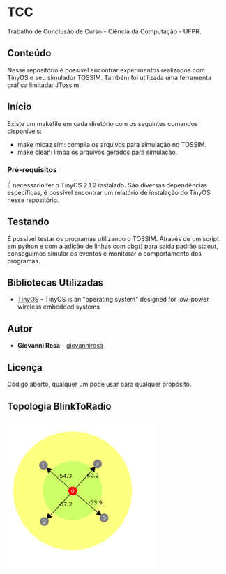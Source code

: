 # TCC

Trabalho de Conclusão de Curso - Ciência da Computação - UFPR.

## Conteúdo

Nesse repositório é possível encontrar experimentos realizados com TinyOS e seu simulador TOSSIM. Também foi utilizada uma ferramenta gráfica limitada: JTossim.

## Início

Existe um makefile em cada diretório com os seguintes comandos disponíveis:

* make micaz sim: compila os arquivos para simulação no TOSSIM.
* make clean: limpa os arquivos gerados para simulação.

### Pré-requisitos

É necessario ter o TinyOS 2.1.2 instalado. São diversas dependências específicas, é possível encontrar um relatório de instalação do TinyOS nesse repositório.

## Testando

É possível testar os programas utilizando o TOSSIM. Através de um script em python e com a adição de linhas com dbg() para saída padrão stdout, conseguimos simular os eventos e monitorar o comportamento dos programas.

## Bibliotecas Utilizadas

* [TinyOS](http://tinyos.stanford.edu/tinyos-wiki/index.php/Installing_TinyOS) - TinyOS is an "operating system" designed for low-power wireless embedded systems

## Autor

* **Giovanni Rosa** - [giovannirosa](https://github.com/giovannirosa)

## Licença

Código aberto, qualquer um pode usar para qualquer propósito.

## Topologia BlinkToRadio

![topologia de 5 nós, com um ao centro como hub para os outros 4](https://github.com/giovannirosa/tinyos/blob/master/BlinkToRadio/network.png)
